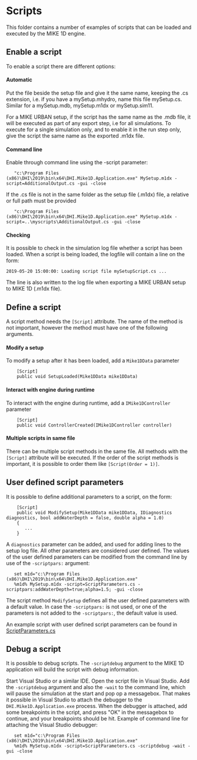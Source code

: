 # Scripts
This folder contains a number of examples of scripts that can be loaded
and executed by the MIKE 1D engine.

## Enable a script
To enable a script there are different options:

#### Automatic
Put the file beside the setup file and give it the same name, 
keeping the .cs extension, i.e. if you have a mySetup.mhydro, 
name this file mySetup.cs. Similar for a mySetup.mdb, mySetup.m1dx 
or mySetup.sim11.

For a MIKE URBAN setup, if the script has the same name as the .mdb 
file, it will be executed as part of any export step, i.e for all simulations. 
To execute for a single simulation only, and to enable it in the run
step only, give the script the same name as the exported .m1dx file.
 
#### Command line
Enable through command line using the -script parameter:

```
   "c:\Program Files (x86)\DHI\2019\bin\x64\DHI.Mike1D.Application.exe" MySetup.m1dx -script=AdditionalOutput.cs -gui -close
```
   If the .cs file is not in the same folder as the setup file (.m1dx) file, a relative 
   or full path must be provided
```
   "c:\Program Files (x86)\DHI\2019\bin\x64\DHI.Mike1D.Application.exe" MySetup.m1dx -script=..\myscripts\AdditionalOutput.cs -gui -close
```
#### Checking
It is possible to check in the simulation log file whether a script has been loaded. When a script is being loaded, the logfile will contain a line on the form:
```
2019-05-20 15:00:00: Loading script file mySetupScript.cs ...
```
The line is also written to the log file when exporting a MIKE URBAN setup to MIKE 1D (.m1dx file).

## Define a script
A script method needs the ```[Script]``` attribute. The name of the method is not important, however the method must have one of the following arguments.

#### Modify a setup
To modify a setup after it has been loaded, add a ```Mike1DData``` parameter

```
    [Script]
    public void SetupLoaded(Mike1DData mike1DData)
```

#### Interact with engine during runtime
To interact with the engine during runtime, add a ```IMike1DController``` parameter

```
    [Script]
    public void ControllerCreated(IMike1DController controller)
```

#### Multiple scripts in same file
There can be multiple script methods in the same file. All methods with the ```[Script]``` attribute will be executed. If the order of the script methods is important, it is possible to order them like ```[Script(Order = 1)]```.


## User defined script parameters
It is possible to define additional parameters to a script, on the form:

```
    [Script]
    public void ModifySetup(Mike1DData mike1DData, IDiagnostics diagnostics, bool addWaterDepth = false, double alpha = 1.0)
    {
       ...
    }
```

A ```diagnostics``` parameter can be added, and used for adding lines to the setup log file. All other parameters are considered user defined. The values of the user defined parameters can be modified from the command line by use of the ```-scriptpars:``` argument:

```
   set m1d="c:\Program Files (x86)\DHI\2019\bin\x64\DHI.Mike1D.Application.exe"
   %m1d% MySetup.m1dx -script=ScriptParameters.cs -scriptpars:addWaterDepth=true;alpha=1.5; -gui -close
```

The script method ```ModifySetup``` defines all the user defined parameters with a default value. In case the ```-scriptpars:``` is not used, or one of the parameters is not added to the ```-scriptpars:```, the default value is used. 

An example script with user defined script parameters can be found in [ScriptParameters.cs](ScriptParameters.cs)

## Debug a script
It is possible to debug scripts. The ```-scriptdebug``` argument to the MIKE 1D application will build the script with debug information. 

Start Visual Studio or a similar IDE. Open the script file in Visual Studio. Add the ```-scriptdebug``` argument and also the ```-wait``` to the command line, which will pause the simulation at the start and pop op a messagebox. That makes it possible in Visual Studio to attach the debugger to the ```DHI.Mike1D.Application.exe``` process. When the debugger is attached, add some breakpoints in the script, and press "OK" in the messagebox to continue, and your breakpoints should be hit. Example of command line for attaching the Visual Studio debugger:
```
   set m1d="c:\Program Files (x86)\DHI\2019\bin\x64\DHI.Mike1D.Application.exe"
   %m1d% MySetup.m1dx -script=ScriptParameters.cs -scriptdebug -wait -gui -close
```
